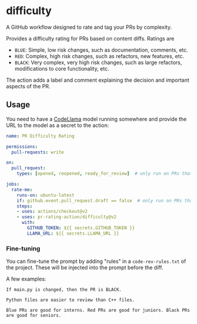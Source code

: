 # difficulty
A GitHub workflow designed to rate and tag your PRs by complexity.

Provides a difficulty rating for PRs based on content diffs. Ratings are

- `BLUE`: Simple, low risk changes, such as documentation, comments, etc.
- `RED`: Complex, high risk changes, such as refactors, new features, etc.
- `BLACK`: Very complex, very high risk changes, such as large refactors, modifications to core functionality, etc.

The action adds a label and comment explaining the decision and important aspects of the PR.

## Usage

You need to have a [CodeLlama](https://huggingface.co/Phind/Phind-CodeLlama-34B-v2) model running somewhere and provide the URL to the model as a secret to the action:
```yaml
name: PR Difficulty Rating

permissions:
  pull-requests: write

on:
  pull_request:
    types: [opened, reopened, ready_for_review]  # only run on PRs that are ready for review

jobs:
  rate-me:
    runs-on: ubuntu-latest
    if: github.event.pull_request.draft == false  # only run on PRs that are not drafts
    steps:
    - uses: actions/checkout@v2
    - uses: pr-rating-action/difficulty@v2
      with:
        GITHUB_TOKEN: ${{ secrets.GITHUB_TOKEN }}
        LLAMA_URL: ${{ secrets.LLAMA_URL }}
```

### Fine-tuning
You can fine-tune the prompt by adding "rules" in a `code-rev-rules.txt` of the project. These will be injected into the prompt before the diff.

A few examples:
```
If main.py is changed, then the PR is BLACK.

Python files are easier to review than C++ files.

Blue PRs are good for interns. Red PRs are good for juniors. Black PRs are good for seniors.
```